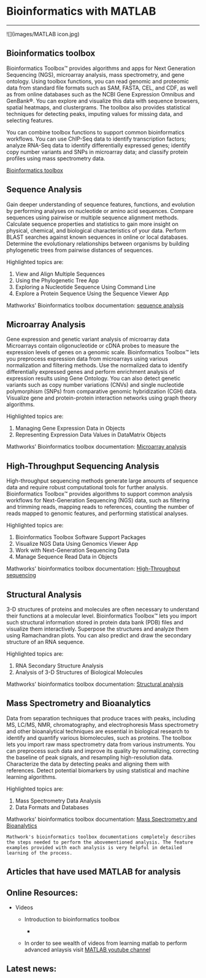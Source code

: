 # Bioinformatics with MATLAB                


--------------------------------------------------------------------------------


![](images/MATLAB icon.jpg)


## Bioinformatics toolbox

Bioinformatics Toolbox™ provides algorithms and apps for Next Generation Sequencing (NGS), microarray analysis, mass spectrometry, and gene ontology. Using toolbox functions, you can read genomic and proteomic data from standard file formats such as SAM, FASTA, CEL, and CDF, as well as from online databases such as the NCBI Gene Expression Omnibus and GenBank®. You can explore and visualize this data with sequence browsers, spatial heatmaps, and clustergrams. The toolbox also provides statistical techniques for detecting peaks, imputing values for missing data, and selecting features.

You can combine toolbox functions to support common bioinformatics workflows. You can use ChIP-Seq data to identify transcription factors; analyze RNA-Seq data to identify differentially expressed genes; identify copy number variants and SNPs in microarray data; and classify protein profiles using mass spectrometry data.

[Bioinformatics toolbox](https://www.mathworks.com/help/bioinfo/)

## Sequence Analysis

Gain deeper understanding of sequence features, functions, and evolution by performing analyses on nucleotide or amino acid sequences. Compare sequences using pairwise or multiple sequence alignment methods. Calculate sequence properties and statistics to gain more insight on physical, chemical, and biological characteristics of your data. Perform BLAST searches against known sequences in online or local databases. Determine the evolutionary relationships between organisms by building phylogenetic trees from pairwise distances of sequences.

Highlighted topics are:

1. View and Align Multiple Sequences
2. Using the Phylogenetic Tree App
3. Exploring a Nucleotide Sequence Using Command Line
4. Explore a Protein Sequence Using the Sequence Viewer App

Mathworks' Bioinformatics toolbox documentation: [sequence analysis](https://www.mathworks.com/help/bioinfo/sequence-analysis.html)

## Microarray Analysis

Gene expression and genetic variant analysis of microarray data
Microarrays contain oligonucleotide or cDNA probes to measure the expression levels of genes on a genomic scale. Bioinformatics Toolbox™ lets you preprocess expression data from microarrays using various normalization and filtering methods. Use the normalized data to identify differentially expressed genes and perform enrichment analysis of expression results using Gene Ontology. You can also detect genetic variants such as copy number variations (CNVs) and single nucleotide polymorphism (SNPs) from comparative genomic hybridization (CGH) data. Visualize gene and protein-protein interaction networks using graph theory algorithms.

Highlighted topics are:
1. Managing Gene Expression Data in Objects
2. Representing Expression Data Values in DataMatrix Objects

Mathworks' Bioinformatics toolbox documentation: [Microarray analysis](https://www.mathworks.com/help/bioinfo/microarray-analysis.html)

## High-Throughput Sequencing Analysis

High-throughput sequencing methods generate large amounts of sequence data and require robust computational tools for further analysis. Bioinformatics Toolbox™ provides algorithms to support common analysis workflows for Next-Generation Sequencing (NGS) data, such as filtering and trimming reads, mapping reads to references, counting the number of reads mapped to genomic features, and performing statistical analyses.

Highlighted topics are:
1. Bioinformatics Toolbox Software Support Packages
2. Visualize NGS Data Using Genomics Viewer App
3. Work with Next-Generation Sequencing Data
4. Manage Sequence Read Data in Objects

Mathworks' bioinformatics toolbox documentation: [High-Throughput sequencing](https://www.mathworks.com/help/bioinfo/microarray-analysis.html)

## Structural Analysis

3-D structures of proteins and molecules are often necessary to understand their functions at a molecular level. Bioinformatics Toolbox™ lets you import such structural information stored in protein data bank (PDB) files and visualize them interactively. Superpose the structures and analyze them using Ramachandran plots. You can also predict and draw the secondary structure of an RNA sequence.

Highlighted topics are:
1. RNA Secondary Structure Analysis
2. Analysis of 3-D Structures of Biological Molecules

Mathworks' bioinformatics toolbox documentation: [Structural analysis](https://www.mathworks.com/help/bioinfo/structural-analysis.html)

## Mass Spectrometry and Bioanalytics

Data from separation techniques that produce traces with peaks, including MS, LC/MS, NMR, chromatography, and electrophoresis
Mass spectrometry and other bioanalytical techniques are essential in biological research to identify and quantify various biomolecules, such as proteins. The toolbox lets you import raw mass spectrometry data from various instruments. You can preprocess such data and improve its quality by normalizing, correcting the baseline of peak signals, and resampling high-resolution data. Characterize the data by detecting peaks and aligning them with references. Detect potential biomarkers by using statistical and machine learning algorithms.

Highlighted topics are:
1. Mass Spectrometry Data Analysis
2. Data Formats and Databases

Mathworks' bioinformatics toolbox documentation: [Mass Spectrometry and Bioanalytics](https://www.mathworks.com/help/bioinfo/mass-spectrometry-and-bioanalytics.html)

    Mathwork's bioinformatics toolbox documentations completely describes the steps needed to perform the abovementioned analysis. The feature examples provided with each analysis is very helpful in detailed learning of the process.


## Articles that have used MATLAB for analysis




## Online Resources:


- Videos
    - Introduction to bioinformatics toolbox
        - [](https://www.youtube.com/watch?v=npp3zFv35rQ)   

    - In order to see wealth of videos from learning matlab to perform advanced anlaysis visit [MATLAB youtube channel](https://www.youtube.com/user/MATLAB)




## Latest news:



